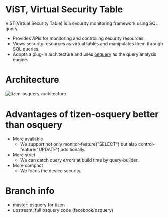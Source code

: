 # ViST, Virtual Security Table
ViST(Virtual Security Table) is a security monitoring framework using SQL query.
- Provides APIs for monitoring and controlling security resources.
- Views security resources as virtual tables and manipulates them through SQL queries.
- Adopts a plug-in architecture and uses [osquery](https://osquery.io/) as the query analysis engine.

# Architecture
![tizen-osquery-architecture](https://github.sec.samsung.net/storage/user/692/files/74819c00-4c95-11e9-9648-54e02513e338)

# Advantages of tizen-osquery better than osquery
- More available
  - We support not only monitor-feature("SELECT") but also control-feature("UPDATE") additionally.
- More strict
  - We can catch query errors at build time by query-builder.
- More compact
  - We focus the device security.

# Branch info
- master: osquery for tizen
- upstream: full osquery code (facebook/osquery)
